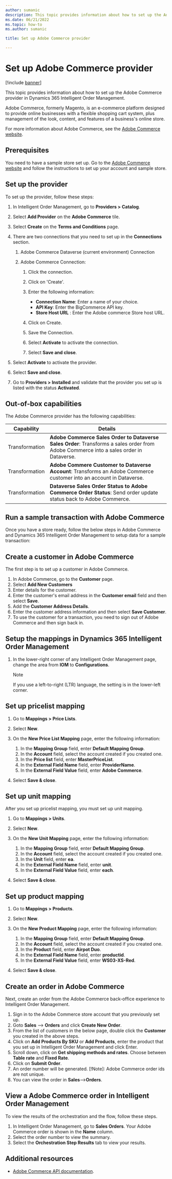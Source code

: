 ```yaml
---
author: sumanic
description: This topic provides information about how to set up the Adobe Commerce provider in Dynamics 365 Intelligent Order Management.
ms.date: 06/21/2022
ms.topic: how-to
ms.author: sumanic

title: Set up Adobe Commerce provider

---
```


# Set up Adobe Commerce provider

[!include [banner](includes/banner.md)]


This topic provides information about how to set up the Adobe Commerce provider in Dynamics 365 Intelligent Order Management.

Adobe Commerce, formerly Magento, is an e-commerce platform designed to provide online businesses with a flexible shopping cart system, plus management of the look, content, and features of a business's online store.

For more information about Adobe Commerce, see the [Adobe Commerce website](https://business.adobe.com/products/magento/magento-commerce.html). 

## Prerequisites 

You need to have a sample store set up. Go to the [Adobe Commerce website](https://devdocs.magento.com/cloud/bk-cloud.html) and follow the instructions to set up your account and sample store. 

## Set up the provider
To set up the provider, follow these steps: 

1.  In Intelligent Order Management, go to **Providers > Catalog**.

2.  Select **Add Provider** on the **Adobe Commerce** tile.

3.  Select **Create** on the **Terms and Conditions** page.

4.  There are two connections that you need to set up in the **Connections** section.

    1. Adobe Commerce Dataverse (current environment) Connection

    1. Adobe Commerce Connection:

        1. Click the connection.

        1. Click on 'Create'.

        1. Enter the following information: 

            - **Connection Name**: Enter a name of your choice.
            - **API Key**: Enter the BigCommerce API key.
            - **Store Host URL** : Enter the Adobe commerce Store host URL.

        1. Click on Create.

        1. Save the Connection.

        1. Select **Activate** to activate the connection.

        1. Select **Save and close**.

5.  Select **Activate** to activate the provider.

6.  Select **Save and close**.

7.  Go to **Providers > Installed** and validate that the provider you set up is listed with the status **Activated**.

## Out-of-box capabilities

The Adobe Commerce provider has the following capabilities:

|  Capability | Details |
| ------------------ | -------------------------------- |
| Transformation  |  **Adobe Commerce Sales Order to Dataverse Sales Order**: Transforms a sales order from Adobe Commerce into a sales order in Dataverse.|
| Transformation  |  **Adobe Commere Customer to Dataverse Account**: Transforms an Adobe Commerce customer into an account in Dataverse.|
| Transformation  |  **Dataverse Sales Order Status to Adobe Commerce Order Status**: Send order update status back to Adobe Commerce.|


## Run a sample transaction with Adobe Commerce ##

Once you have a store ready, follow the below steps in Adobe Commerce and Dynamics 365 Intelligent Order Management to setup data for a sample transaction:

## Create a customer in Adobe Commerce

The first step is to set up a customer in Adobe Commerce.

1. In Adobe Commerce, go to the **Customer** page.
2. Select **Add New Customers**
3. Enter details for the customer. 
4. Enter the customer's email address in the **Customer email** field and then select **Save**.
5. Add the **Customer Address Details**.
6. Enter the customer address information and then select **Save Customer**.
7. To use the customer for a transaction, you need to sign out of Adobe Commerce and then sign back in.

## Setup the mappings in Dynamics 365 Intelligent Order Management ##

1. In the lower-right corner of any Intelligent Order Management page, change the area from **IOM** to **Configurations**.

    > [!NOTE]
    > If you use a left-to-right (LTR) language, the setting is in the lower-left corner.

## Set up pricelist mapping

1. Go to **Mappings \> Price Lists**.
1. Select **New**.
1. On the **New Price List Mapping** page, enter the following information:

    1. In the **Mapping Group** field, enter **Default Mapping Group**.
    1. In the **Account** field, select the account created if you created one.
    1. In the **Price list** field, enter **MasterPriceList**.
    1. In the **External Field Name** field, enter **ProviderName**.
    1. In the **External Field Value** field, enter **Adobe Commerce**.

1. Select **Save & close**.

## Set up unit mapping

After you set up pricelist mapping, you must set up unit mapping.

1. Go to **Mappings \> Units**.
1. Select **New**.
1. On the **New Unit Mapping** page, enter the following information:

    1. In the **Mapping Group** field, enter **Default Mapping Group**.
    1. In the **Account** field, select the account created if you created one.
    1. In the **Unit** field, enter **ea**.
    1. In the **External Field Name** field, enter **unit**.
    1. In the **External Field Value** field, enter **each**.

1. Select **Save & close**.

## Set up product mapping

1. Go to **Mappings \> Products**.
1. Select **New**.
1. On the **New Product Mapping** page, enter the following information:

    1. In the **Mapping Group** field, enter **Default Mapping Group**.
    1. In the **Account** field, select the account created if you created one.
    1. In the **Product** field, enter **Airpot Duo**.
    1. In the **External Field Name** field, enter **productid**.
    1. In the **External Field Value** field, enter **WS03-XS-Red**.

1. Select **Save & close**.

## Create an order in Adobe Commerce

Next, create an order from the Adobe Commerce back-office experience to Intelligent Order Management.

1. Sign in to the Adobe Commerce store account that you previously set up.
1. Goto **Sales** --> **Orders** and click **Create New Order**.
1. From the list of customers in the below page, double click the **Customer** you created in the above steps.
1. Click on  **Add Products By SKU** or **Add Products**, enter the product that you set up in Intelligent Order Management and click Enter.
1. Scroll down, click on **Get shipping methods and rates**. Choose between **Table rate** and **Fixed Rate**.
1. Click on **Submit Order**.
1. An order number will be generated. [!Note]: Adobe Commerce order ids are not unique.
1. You can view the order in **Sales**-->**Orders**.

## View a Adobe Commerce order in Intelligent Order Management

To view the results of the orchestration and the flow, follow these steps.

1. In Intelligent Order Management, go to **Sales Orders**. Your Adobe Commerce order is shown in the **Name** column.
1. Select the order number to view the summary.
1. Select the **Orchestration Step Results** tab to view your results.

## Additional resources

- [Adobe Commerce API documentation](https://devdocs.magento.com/guides/v2.4/rest/bk-rest.html).

